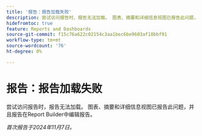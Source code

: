 ```yaml
---
title: '报告：报告加载失败'
description: 尝试访问报告时，报告无法加载。 图表、摘要和详细信息视图已报告此问题，并且报告在Report Builder中编辑报告。
hidefromtoc: true
feature: Reports and Dashboards
source-git-commit: f15c76a622c02154c3aa1bec6be9603af18bbf91
workflow-type: tm+mt
source-wordcount: '76'
ht-degree: 0%

---
```


# 报告：报告加载失败

尝试访问报告时，报告无法加载。 图表、摘要和详细信息视图已报告此问题，并且报告在Report Builder中编辑报告。

_首次报告于2024年11月7日。_
